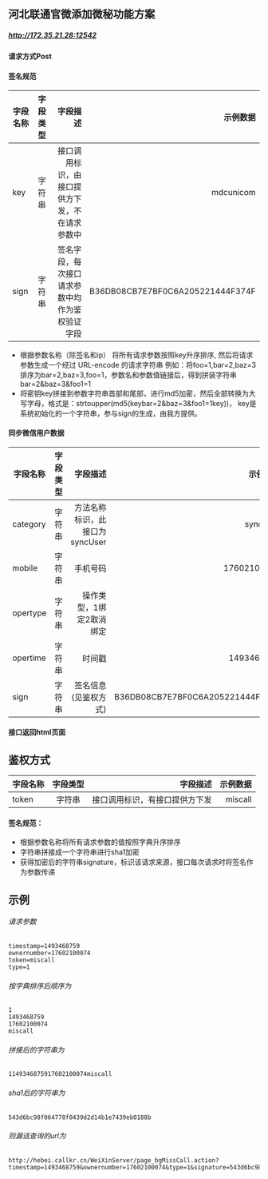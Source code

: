 ## 河北联通官微添加微秘功能方案
##### http://172.35.21.28:12542
#### 请求方式Post

#### 签名规范
字段名称|字段类型|字段描述|示例数据
---|:--:|---:|---:
key|字符串|接口调用标识，由接口提供方下发，不在请求参数中|mdcunicom
sign|字符串|签名字段，每次接口请求参数中均作为鉴权验证字段|B36DB08CB7E7BF0C6A205221444F374F

- 根据参数名称（除签名和ip） 将所有请求参数按照key升序排序, 然后将请求参数生成一个经过 URL-encode 的请求字符串
例如：将foo=1,bar=2,baz=3 排序为bar=2,baz=3,foo=1，参数名和参数值链接后，得到拼装字符串bar=2&baz=3&foo1=1
- 将密钥key拼接到参数字符串首部和尾部，进行md5加密，然后全部转换为大写字母，格式是：strtoupper(md5(keybar=2&baz=3&foo1=1key))，
key是系统初始化的一个字符串，参与sign的生成，由我方提供。

#### 同步微信用户数据

字段名称|字段类型|字段描述|示例数据
---|:--:|---:|---:
category|字符串|方法名称标识，此接口为syncUser|syncUser
mobile|字符串|手机号码|17602100074
opertype|字符串|操作类型，1绑定2取消绑定|1
opertime|字符串|时间戳|1493468759
sign|字符串|签名信息(见鉴权方式)|B36DB08CB7E7BF0C6A205221444F374F
#### 接口返回html页面

## 鉴权方式

字段名称|字段类型|字段描述|示例数据
---|:--:|---:|---:
token|字符串|接口调用标识，有接口提供方下发|miscall

#### 签名规范：
- 根据参数名称将所有请求参数的值按照字典升序排序
- 字符串拼接成一个字符串进行sha1加密
- 获得加密后的字符串signature，标识该请求来源，接口每次请求时将签名作为参数传递

## 示例
###### 请求参数
``` 
timestamp=1493468759
ownernumber=17602100074
token=miscall
type=1
```
###### 按字典排序后顺序为
``` 
1
1493468759
17602100074
miscall
```
###### 拼接后的字符串为
``` 
1149346875917602100074miscall
```
###### sha1后的字符串为
``` 
543d6bc98f064778f0439d2d14b1e7439eb0188b
```
###### 则漏话查询的url为
``` 
http://hebei.callkr.cn/WeiXinServer/page_bgMissCall.action?timestamp=1493468759&ownernumber=17602100074&type=1&signature=543d6bc98f064778f0439d2d14b1e7439eb0188b
```
